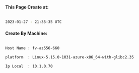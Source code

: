 
   
#### This Page Create at:

```bash

2023-01-27 - 21:35:35 UTC

```

#### Create By Machine:

```bash

Host Name : fv-az556-660

platform  : Linux-5.15.0-1031-azure-x86_64-with-glibc2.35

Ip Local  : 10.1.0.70

```

